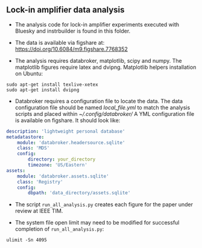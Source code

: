 ## Lock-in amplifier data analysis

* The analysis code for lock-in amplifier experiments executed with Bluesky and instrbuilder is found in this folder. 

* The data is available via figshare at: <https://doi.org/10.6084/m9.figshare.7768352>

* The analysis requires databroker, matplotlib, scipy and numpy. The matplotlib figures require latex and dvipng. Matplotlib helpers installation on Ubuntu:

```terminal 
sudo apt-get install texlive-xetex
sudo apt-get install dvipng
```

* Databroker requires a configuration file to locate the data. The data configuration file should be named *local_file.yml* to match the analysis scripts and placed within *~/.config/databroker/* A YML configuration file is available on figshare. It should look like:

```yaml
description: 'lightweight personal database'
metadatastore:
    module: 'databroker.headersource.sqlite'
    class: 'MDS'
    config:
        directory: your_directory
        timezone: 'US/Eastern'
assets:
    module: 'databroker.assets.sqlite'
    class: 'Registry'
    config:
        dbpath: 'data_directory/assets.sqlite'
```

* The script ```run_all_analysis.py``` creates each figure for the paper under review at IEEE TIM. 

* The system file open limit may need to be modified for successful completion of ```run_all_analysis.py```:
```terminal
ulimit -Sn 4095
```
